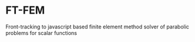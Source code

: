 FT-FEM
======

Front-tracking to javascript based finite element method solver of parabolic problems for scalar functions
